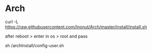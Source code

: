 # Arch

curl -L https://raw.githubusercontent.com/Inonut/Arch/master/install/install.sh

after reboot > enter in os > root and pass

sh /archInstall/config-user.sh
